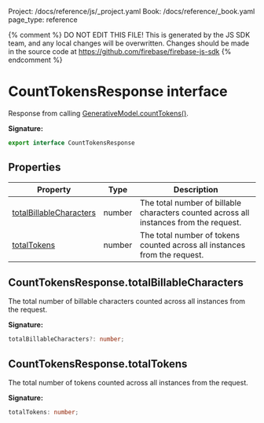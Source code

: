 Project: /docs/reference/js/_project.yaml
Book: /docs/reference/_book.yaml
page_type: reference

{% comment %}
DO NOT EDIT THIS FILE!
This is generated by the JS SDK team, and any local changes will be
overwritten. Changes should be made in the source code at
https://github.com/firebase/firebase-js-sdk
{% endcomment %}

# CountTokensResponse interface
Response from calling [GenerativeModel.countTokens()](./vertexai-preview.generativemodel.md#generativemodelcounttokens)<!-- -->.

<b>Signature:</b>

```typescript
export interface CountTokensResponse 
```

## Properties

|  Property | Type | Description |
|  --- | --- | --- |
|  [totalBillableCharacters](./vertexai-preview.counttokensresponse.md#counttokensresponsetotalbillablecharacters) | number | The total number of billable characters counted across all instances from the request. |
|  [totalTokens](./vertexai-preview.counttokensresponse.md#counttokensresponsetotaltokens) | number | The total number of tokens counted across all instances from the request. |

## CountTokensResponse.totalBillableCharacters

The total number of billable characters counted across all instances from the request.

<b>Signature:</b>

```typescript
totalBillableCharacters?: number;
```

## CountTokensResponse.totalTokens

The total number of tokens counted across all instances from the request.

<b>Signature:</b>

```typescript
totalTokens: number;
```
